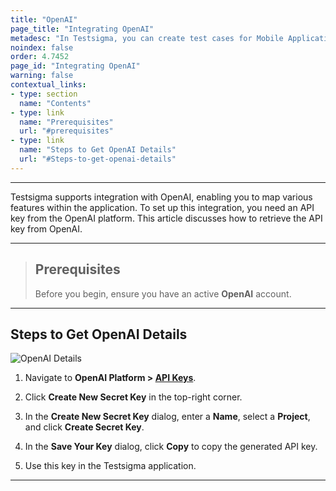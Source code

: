 ```yaml
---
title: "OpenAI"
page_title: "Integrating OpenAI"
metadesc: "In Testsigma, you can create test cases for Mobile Applications using Testsigma Copilot | Learn how to create test cases for Mobile Applications using GenAI capabilities"
noindex: false
order: 4.7452
page_id: "Integrating OpenAI"
warning: false
contextual_links:
- type: section
  name: "Contents"
- type: link
  name: "Prerequisites"
  url: "#prerequisites"
- type: link
  name: "Steps to Get OpenAI Details"
  url: "#Steps-to-get-openai-details"
---
```


---

Testsigma supports integration with OpenAI, enabling you to map various features within the application. To set up this integration, you need an API key from the OpenAI platform. This article discusses how to retrieve the API key from OpenAI.

---

> ## **Prerequisites**
> 
> Before you begin, ensure you have an active **OpenAI** account.

---

## **Steps to Get OpenAI Details**

   ![OpenAI Details](https://s3.amazonaws.com/static-docs.testsigma.com/new_images/projects/applications/OpenAI_Details.png)


1. Navigate to **OpenAI Platform > [API Keys](https://platform.openai.com/api-keys)**.

2. Click **Create New Secret Key** in the top-right corner.

3. In the **Create New Secret Key** dialog, enter a **Name**, select a **Project**, and click **Create Secret Key**.

4. In the **Save Your Key** dialog, click **Copy** to copy the generated API key. 

5. Use this key in the Testsigma application.


---